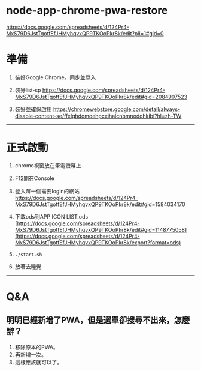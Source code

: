 # node-app-chrome-pwa-restore

https://docs.google.com/spreadsheets/d/124Pr4-MxS79D6JstTgotfEfJHMyhqvxQP9TKOoPkr8k/edit?pli=1#gid=0

# 準備

1. 裝好Google Chrome。同步並登入

2. 裝好list-sp
https://docs.google.com/spreadsheets/d/124Pr4-MxS79D6JstTgotfEfJHMyhqvxQP9TKOoPkr8k/edit#gid=2084907523

3. 裝好並確保啟用
https://chromewebstore.google.com/detail/always-disable-content-se/ffelghdomoehpceihalcnbmnodohkibj?hl=zh-TW

----

# 正式啟動

1. chrome視窗放在筆電螢幕上

2. F12開在Console

3. 登入每一個需要login的網站
https://docs.google.com/spreadsheets/d/124Pr4-MxS79D6JstTgotfEfJHMyhqvxQP9TKOoPkr8k/edit#gid=1584034170

4. 下載ods到APP ICON LIST.ods
[https://docs.google.com/spreadsheets/d/124Pr4-MxS79D6JstTgotfEfJHMyhqvxQP9TKOoPkr8k/edit#gid=1148775058](https://docs.google.com/spreadsheets/d/124Pr4-MxS79D6JstTgotfEfJHMyhqvxQP9TKOoPkr8k/export?format=ods)

5. `./start.sh`

6. 放著去睡覺

----

# Q&A

## 明明已經新增了PWA，但是選單卻搜尋不出來，怎麼辦？

1. 移除原本的PWA。
2. 再新增一次。
3. 這樣應該就可以了。
